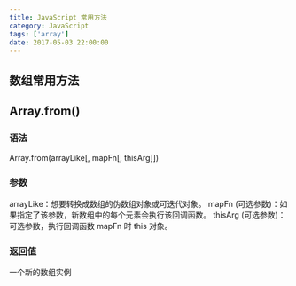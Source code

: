 ```yaml
---
title: JavaScript 常用方法
category: JavaScript
tags: ['array']
date: 2017-05-03 22:00:00
---
```


## 数组常用方法

## Array.from()

### 语法
Array.from(arrayLike[, mapFn[, thisArg]])

### 参数
arrayLike：想要转换成数组的伪数组对象或可迭代对象。 
mapFn (可选参数)：如果指定了该参数，新数组中的每个元素会执行该回调函数。
thisArg (可选参数)：可选参数，执行回调函数 mapFn 时 this 对象。

### 返回值
一个新的数组实例

